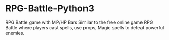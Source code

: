 # RPG-Battle-Python3
RPG Battle game with MP/HP Bars
Similar to the free online game RPG Battle where players cast spells, use props, Magic spells to defeat powerful enemies.
